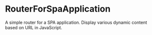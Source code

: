 # RouterForSpaApplication
A simple router for a SPA application. Display various dynamic content based on URL in JavaScript.
